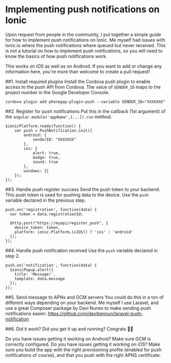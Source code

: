 # Implementing push notifications on Ionic
Upon request from people in the community, I put together a simple guide for how to implement push notifications on Ionic. Me myself had issues with Ionic.io where the push notifications where queued but never received.
This is not a tutorial on how to implement push notifications, so you will need to know the basics of how push notifications work.

This works on iOS as well as on Android.
If you want to add or change any information here, you're more than welcome to create a pull request!

##1. Install required plugins
Install the Cordova push plugin to enable access to the push API from Cordova. The value of `SENDER_ID` maps to the project number in the Google Developer Console.

    cordova plugin add phonegap-plugin-push --variable SENDER_ID="XXXXXXX"

##2. Register for push notifications
Put this in the callback (1st argument) of the `angular.module('appName',[...]).run` method.

    $ionicPlatform.ready(function() {
        var push = PushNotification.init({
            android: {
                senderID: "XXXXXXX"
            },
            ios: {
                alert: true,
                badge: true,
                sound: true
            },
            windows: {}
        });
    });
    
##3. Handle push register success
Send the push token to your backend. This push token is used for pushing data to the device. Use the `push` variable declared in the previous step.

    push.on('registration', function(data) {
      var token = data.registrationId;

      $http.post("https://myapi/register_push", {
        device_token: token,
        platform: ionic.Platform.isIOS() ? 'ios' : 'android'
      });
    });
    
##4. Handle push notification received
Use the `push` variable declared in step 2.

  	push.on('notification', function(data) {
  	  $ionicPopup.alert({
  	    title: 'Message!',
  	    template: data.message
  	  });
  	});
  	
##5. Send message to APNs and GCM servers
You could do this in a ton of different ways depending on your backend. Me myself I use Laravel, and use a great Composer package by Davi Nunes to make sending push notifications easier: https://github.com/davibennun/laravel-push-notification

##6. Did it work?
Did you get it up and running? Congrats 🎉🎉

Do you have issues getting it working on Android? Make sure GCM is correctly configured.
Do you have issues getting it working on iOS? Make sure you build the app with the right provisioning profile (enabled for push notifications of course), and that you push with the right APNS certificate.
